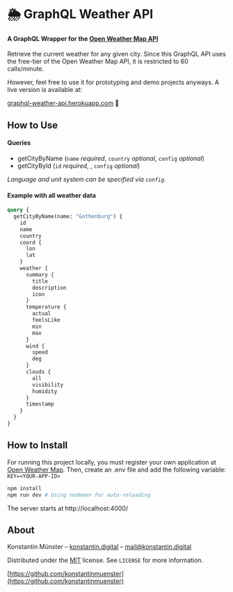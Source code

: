 # 🌦️ GraphQL Weather API
#### A GraphQL Wrapper for the [Open Weather Map API](https://openweathermap.org/api)

Retrieve the current weather for any given city. Since this GraphQL API uses the free-tier of the Open Weather Map API, it is restricted to 60 calls/minute. 

However, feel free to use it for prototyping and demo projects anyways. A live version is available at:

[graphql-weather-api.herokuapp.com](https://graphql-weather-api.herokuapp.com/) 🌈

## How to Use

#### Queries

* getCityByName (`name` *required*, `country` *optional*, `config` *optional*)
* getCityById (`id` *required*, , `config` *optional*)

*Language and unit system can be specified via `config`.*

#### Example with all weather data

```graphql
query {
  getCityByName(name: "Gothenburg") {
    id
    name
    country
    coord {
      lon
      lat
    }
    weather {
      summary {
        title
        description
        icon
      }
      temperature {
        actual
        feelsLike
        min
        max
      }
      wind {
        speed
        deg
      }
      clouds {
        all
        visibility
        humidity
      }
      timestamp
    }
  }
}
```

## How to Install

For running this project locally, you must register your own application at [Open Weather Map](https://openweathermap.org/api). Then, create an .env file and add the following variable: `KEY=<YOUR-APP-ID>`

```sh
npm install
npm run dev # Using nodemon for auto-reloading
```
The server starts at http://localhost:4000/


## About

Konstantin Münster – [konstantin.digital](https://konstantin.digital) – [mail@konstantin.digital](mailto:mail@konstantin.digital)

Distributed under the [MIT](http://showalicense.com/?fullname=Konstantin+M%C3%BCnster&year=2019#license-mit) license. 
See ``LICENSE`` for more information.

[https://github.com/konstantinmuenster](https://github.com/konstantinmuenster)
